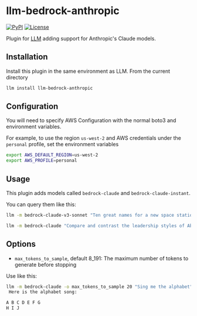 # llm-bedrock-anthropic

[![PyPI](https://img.shields.io/pypi/v/llm-bedrock-anthropic.svg)](https://pypi.org/project/llm-bedrock-anthropic/)
[![License](https://img.shields.io/badge/license-Apache%202.0-blue.svg)](https://github.com/sblakey/llm-bedrock-anthropic/blob/main/LICENSE)

Plugin for [LLM](https://llm.datasette.io/) adding support for Anthropic's Claude models.

## Installation

Install this plugin in the same environment as LLM. From the current directory
```bash
llm install llm-bedrock-anthropic
```
## Configuration

You will need to specify AWS Configuration with the normal boto3 and environment variables.

For example, to use the region `us-west-2` and AWS credentials under the `personal` profile, set the environment variables

```bash
export AWS_DEFAULT_REGION=us-west-2
export AWS_PROFILE=personal
```

## Usage

This plugin adds models called `bedrock-claude` and `bedrock-claude-instant`.

You can query them like this:

```bash
llm -m bedrock-claude-v3-sonnet "Ten great names for a new space station"
```

```bash
llm -m bedrock-claude "Compare and contrast the leadership styles of Abraham Lincoln and Boris Johnson."
```

## Options

- `max_tokens_to_sample`, default 8_191: The maximum number of tokens to generate before stopping

Use like this:
```bash
llm -m bedrock-claude -o max_tokens_to_sample 20 "Sing me the alphabet"
 Here is the alphabet song:

A B C D E F G
H I J
```
